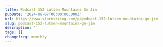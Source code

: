 ```yaml
---
title: Podcast 152 Lutsen Mountains Gm Jim
pubDate: '2024-06-07T00:00:00.000Z'
url: https://www.stormskiing.com/p/podcast-152-lutsen-mountains-gm-jim
slug: podcast-152-lutsen-mountains-gm-jim
description: ''
tags: []
changefreq: monthly
---
```


<!-- Add post content below -->
